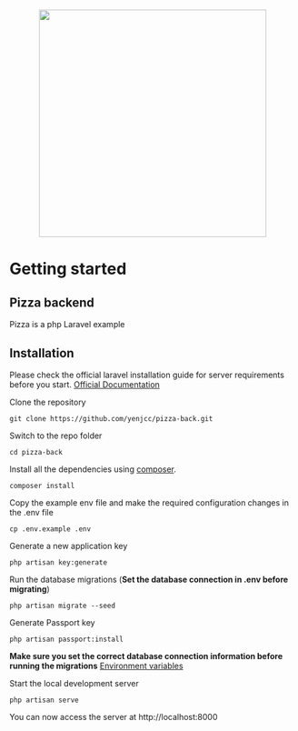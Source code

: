 # <p align="center"><img src="https://res.cloudinary.com/dtfbvvkyp/image/upload/v1566331377/laravel-logolockup-cmyk-red.svg" width="400"></p>


# Getting started

## Pizza backend

Pizza is a php Laravel example

## Installation

Please check the official laravel installation guide for server requirements before you start. [Official Documentation](https://laravel.com/docs/7.x)


Clone the repository

    git clone https://github.com/yenjcc/pizza-back.git

Switch to the repo folder

    cd pizza-back

Install all the dependencies using [composer](https://getcomposer.org/).

    composer install

Copy the example env file and make the required configuration changes in the .env file

    cp .env.example .env

Generate a new application key

    php artisan key:generate


Run the database migrations (**Set the database connection in .env before migrating**)

    php artisan migrate --seed

Generate Passport key

    php artisan passport:install

**Make sure you set the correct database connection information before running the migrations** [Environment variables](#environment-variables)


Start the local development server

    php artisan serve

You can now access the server at http://localhost:8000
